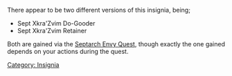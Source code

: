 There appear to be two different versions of this insignia, being;

-   Sept Xkra'Zvim Do-Gooder
-   Sept Xkra'Zvim Retainer

Both are gained via the [Septarch Envy
Quest](Septarch_Envy_Quest "wikilink"), though exactly the one gained
depends on your actions during the quest.

[Category: Insignia](Category:_Insignia "wikilink")
